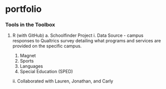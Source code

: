# portfolio
### Tools in the Toolbox
1.	R (with GitHub)
  a.	Schoolfinder Project
    i.	Data Source - campus responses to Qualtrics survey detailing what programs and services are provided on the specific campus.
      1.	Magnet
      2.	Sports
      3.	Languages
      4.	Special Education (SPED)
    
    ii.	Collaborated with Lauren, Jonathan, and Carly
